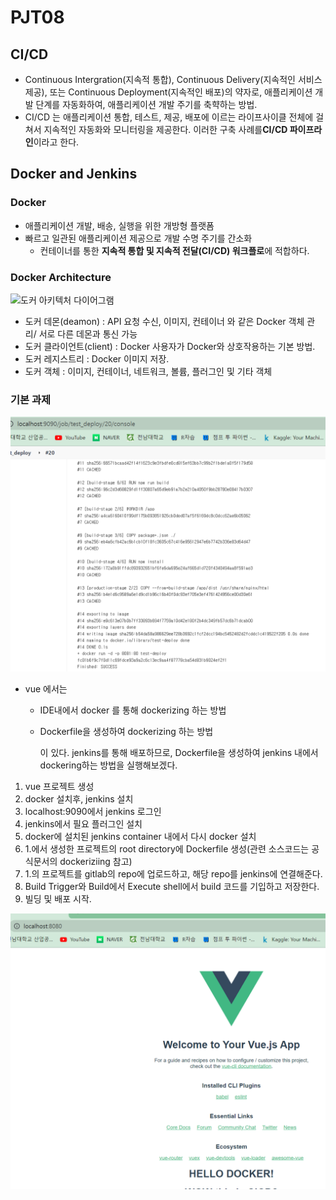 
# PJT08

## CI/CD
- Continuous Intergration(지속적 통합), Continuous Delivery(지속적인 서비스제공), 또는 Continuous Deployment(지속적인 배포)의 약자로, 애플리케이션 개발 단계를 자동화하여, 애플리케이션 개발 주기를 축햑하는 방법.
- CI/CD 는 애플리케이션 통합, 테스트, 제공, 배포에 이르는 라이프사이클 전체에 걸쳐서 지속적인 자동화와 모니터링을 제공한다. 이러한 구축 사례를**CI/CD 파이프라인**이라고 한다.

## Docker and Jenkins

### Docker
- 애플리케이션 개발, 배송, 실행을 위한 개방형 플랫폼
- 빠르고 일관된 애플리케이션 제공으로 개발 수명 주기를 간소화
	- 컨테이너를 통한 **지속적 통합 및 지속적 전달(CI/CD) 워크플로**에 적합하다.
### Docker Architecture

![도커 아키텍처 다이어그램](https://docs.docker.com/engine/images/architecture.svg)

- 도커 데몬(deamon) : API 요청 수신, 이미지, 컨테이너 와 같은 Docker 객체 관리/ 서로 다른 데몬과 통신 가능
- 도커 클라이언트(client) : Docker 사용자가 Docker와 상호작용하는 기본 방법. 
- 도커 레지스트리 : Docker 이미지 저장. 
- 도커 객체 : 이미지, 컨테이너, 네트워크, 볼륨, 플러그인 및 기타 객체



### 기본 과제

![image-20220617125922476](README.assets/image-20220617125922476.png)

- vue 에서는 

  - IDE내에서 docker 를 통해 dockerizing 하는 방법

  - Dockerfile을 생성하여 dockerizing 하는 방법

 	이 있다. jenkins를 통해 배포하므로, Dockerfile을 생성하여 jenkins 내에서 dockering하는 방법을 실행해보겠다.

1. vue 프로젝트 생성
2. docker 설치후, jenkins 설치
3. localhost:9090에서 jenkins 로그인
4. jenkins에서 필요 플러그인 설치
5. docker에 설치된 jenkins container 내에서 다시 docker 설치
6. 1.에서 생성한 프로젝트의 root directory에 Dockerfile 생성(관련 소스코드는 공식문서의 dockeriziing 참고)
7. 1.의 프로젝트를 gitlab의 repo에 업로드하고, 해당 repo를 jenkins에 연결해준다.
8. Build Trigger와 Build에서 Execute shell에서 build 코드를 기입하고 저장한다.
9. 빌딩 및 배포 시작.

![image-20220617134018467](README.assets/image-20220617134018467.png)

